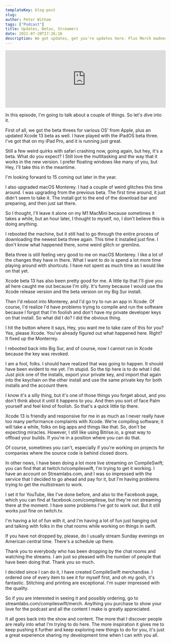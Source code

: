 ```yaml
---
templateKey: blog-post
slug:
author: Peter Witham
tags: ["Podcast"]
title: Updates, Betas, Streamers
date: 2021-07-20T17:26:16
description: We got updates, get you're updates here. Plus Merch madness
---
```


<iframe width="100%" height="180" frameborder="no" scrolling="no" seamless src="https://share.transistor.fm/e/94b9e8d0/dark"></iframe>

In this episode, I'm going to talk about a couple of things. So let's dive into it.

First of all, we got the beta threes for various OS' from Apple, plus an updated Xcode 13 beta as well. I have played with the iPadOS beta three. I've got that on my iPad Pro, and it is running just great.

Still a few weird quirks with safari crashing now, going again, but hey, it's a beta. What do you expect? I Still love the multitasking and the way that it works in the new version. I prefer floating windows like many of you, but Hey, I'll take this in the meantime.

I'm looking forward to 15 coming out later in the year.

I also upgraded macOS Monterey. I had a couple of weird glitches this time around. I was upgrading from the previous beta. The first time around, it just didn't seem to take it. The install got to the end of the download bar and preparing, and then just sat there.

So I thought, I'll leave it alone on my M1 MacMini because sometimes it takes a while, but an hour later, I thought to myself, no, I don't believe this is doing anything.

I rebooted the machine, but it still had to go through the entire process of downloading the newest beta three again. This time it installed just fine. I don't know what happened there, some weird glitch or gremlins.

Beta three is still feeling very good to me on macOS Monterey. I like a lot of the changes they have in there. What I want to do is spend a lot more time playing around with shortcuts. I have not spent as much time as I would like on that yet.

Xcode beta 13 has also been pretty good for me. A little tip that I'll give you all here caught me out because I'm silly. It's funny because I would use the Xcode release version and the beta version on my Big Sur install.

Then I'd reboot into Monterey, and I'd go try to run an app in Xcode. Of course, I'd realize I'd have problems trying to compile and run the software because I forgot that I'm foolish and don't have my private developer keys on that install. So what did I do? I did the obvious thing.

I hit the button where it says, Hey, you want me to take care of this for you? Yes, please Xcode. You've already figured out what happened here. Right? It fixed up the Monterrey.

I rebooted back into  Big Sur, and of course, now I cannot run in Xcode because the key was revoked.

I am a fool, folks. I should have realized that was going to happen. It should have been evident to me yet. I'm stupid. So the tip here is to do what I did. Just pick one of the installs, export your private key, and import that again into the keychain on the other install and use the same private key for both installs and the account there.

 I know it's a silly thing, but it's one of those things you forget about, and you don't think about it until it happens to you. And then you sort of face Palm yourself and feel kind of foolish. So that's a quick little tip there.

Xcode 13 is friendly and responsive for me in as much as I never really have too many performance complaints with Xcode. We're compiling software; it will take a while, folks on big apps and things like that. So, don't be expecting miracles. However, I still like using Bitrise.io, a great way to offload your builds. If you're in a position where you can do that.

Of course, sometimes you can't, especially if you're working on projects for companies where the source code is behind closed doors.

In other news, I have been doing a lot more live streaming on CompileSwift; you can find that at twitch.tv/compileswift, I'm trying to get it working. I have an account on Streamlabs.com, and I was so impressed with the service that I decided to go ahead and pay for it, but I'm having problems trying to get the multistream to work.

I set it for YouTube, like I've done before, and also to the Facebook page, which you can find at facebook.com/compilesw, but they're not streaming there at the moment. I have some problems I've got to work out. But it still works just fine on twitch.tv.

I'm having a lot of fun with it, and I'm having a lot of fun just hanging out and talking with folks in the chat rooms while working on things in swift.

If you have not dropped by, please, do I usually stream Sunday evenings on American central time. There's a schedule up there.

Thank you to everybody who has been dropping by the chat rooms and watching the streams. I am just so pleased with the number of people that have been doing that. Thank you so much.

I decided since I can do it, I have created CompileSwift merchandise.  I ordered one of every item to see it for myself first, and oh my gosh, it's fantastic. Stitching and printing are exceptional. I'm super impressed with the quality.

 So if you are interested in seeing it and possibly ordering, go to streamlabs.com/compileswift/merch. Anything you purchase to show your love for the podcast and all the content I make is greatly appreciated.

It all goes back into the show and content. The more that I discover people are really into what I'm trying to do here. The more inspiration it gives me to keep pushing it further and keep exploring new things to do for you, it's just a great experience sharing my development time when I can with you all.
